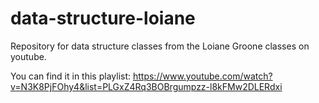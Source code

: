 # data-structure-loiane
Repository for data structure classes from the Loiane Groone classes on youtube.

You can find it in this playlist: https://www.youtube.com/watch?v=N3K8PjFOhy4&list=PLGxZ4Rq3BOBrgumpzz-l8kFMw2DLERdxi
